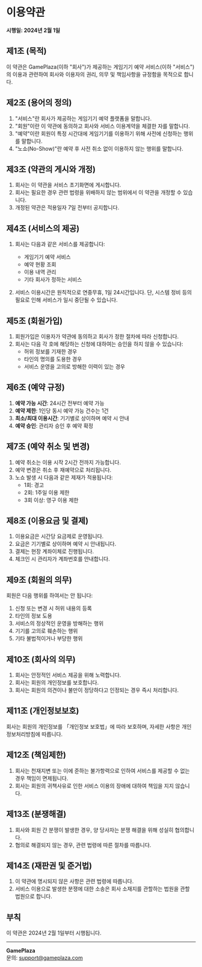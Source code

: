 # 이용약관

**시행일: 2024년 2월 1일**

## 제1조 (목적)

이 약관은 GamePlaza(이하 "회사")가 제공하는 게임기기 예약 서비스(이하 "서비스")의 이용과 관련하여 회사와 이용자의 권리, 의무 및 책임사항을 규정함을 목적으로 합니다.

## 제2조 (용어의 정의)

1. "서비스"란 회사가 제공하는 게임기기 예약 플랫폼을 말합니다.
2. "회원"이란 이 약관에 동의하고 회사와 서비스 이용계약을 체결한 자를 말합니다.
3. "예약"이란 회원이 특정 시간대에 게임기기를 이용하기 위해 사전에 신청하는 행위를 말합니다.
4. "노쇼(No-Show)"란 예약 후 사전 취소 없이 이용하지 않는 행위를 말합니다.

## 제3조 (약관의 게시와 개정)

1. 회사는 이 약관을 서비스 초기화면에 게시합니다.
2. 회사는 필요한 경우 관련 법령을 위배하지 않는 범위에서 이 약관을 개정할 수 있습니다.
3. 개정된 약관은 적용일자 7일 전부터 공지합니다.

## 제4조 (서비스의 제공)

1. 회사는 다음과 같은 서비스를 제공합니다:
   - 게임기기 예약 서비스
   - 예약 현황 조회
   - 이용 내역 관리
   - 기타 회사가 정하는 서비스

2. 서비스 이용시간은 원칙적으로 연중무휴, 1일 24시간입니다. 단, 시스템 정비 등의 필요로 인해 서비스가 일시 중단될 수 있습니다.

## 제5조 (회원가입)

1. 회원가입은 이용자가 약관에 동의하고 회사가 정한 절차에 따라 신청합니다.
2. 회사는 다음 각 호에 해당하는 신청에 대하여는 승인을 하지 않을 수 있습니다:
   - 허위 정보를 기재한 경우
   - 타인의 명의를 도용한 경우
   - 서비스 운영을 고의로 방해한 이력이 있는 경우

## 제6조 (예약 규정)

1. **예약 가능 시간**: 24시간 전부터 예약 가능
2. **예약 제한**: 1인당 동시 예약 가능 건수는 1건
3. **최소/최대 이용시간**: 기기별로 상이하며 예약 시 안내
4. **예약 승인**: 관리자 승인 후 예약 확정

## 제7조 (예약 취소 및 변경)

1. 예약 취소는 이용 시작 2시간 전까지 가능합니다.
2. 예약 변경은 취소 후 재예약으로 처리됩니다.
3. 노쇼 발생 시 다음과 같은 제재가 적용됩니다:
   - 1회: 경고
   - 2회: 1주일 이용 제한
   - 3회 이상: 영구 이용 제한

## 제8조 (이용요금 및 결제)

1. 이용요금은 시간당 요금제로 운영됩니다.
2. 요금은 기기별로 상이하며 예약 시 안내됩니다.
3. 결제는 현장 계좌이체로 진행됩니다.
4. 체크인 시 관리자가 계좌번호를 안내합니다.

## 제9조 (회원의 의무)

회원은 다음 행위를 하여서는 안 됩니다:
1. 신청 또는 변경 시 허위 내용의 등록
2. 타인의 정보 도용
3. 서비스의 정상적인 운영을 방해하는 행위
4. 기기를 고의로 훼손하는 행위
5. 기타 불법적이거나 부당한 행위

## 제10조 (회사의 의무)

1. 회사는 안정적인 서비스 제공을 위해 노력합니다.
2. 회사는 회원의 개인정보를 보호합니다.
3. 회사는 회원의 의견이나 불만이 정당하다고 인정되는 경우 즉시 처리합니다.

## 제11조 (개인정보보호)

회사는 회원의 개인정보를 「개인정보 보호법」에 따라 보호하며, 자세한 사항은 개인정보처리방침에 따릅니다.

## 제12조 (책임제한)

1. 회사는 천재지변 또는 이에 준하는 불가항력으로 인하여 서비스를 제공할 수 없는 경우 책임이 면제됩니다.
2. 회사는 회원의 귀책사유로 인한 서비스 이용의 장애에 대하여 책임을 지지 않습니다.

## 제13조 (분쟁해결)

1. 회사와 회원 간 분쟁이 발생한 경우, 양 당사자는 분쟁 해결을 위해 성실히 협의합니다.
2. 협의로 해결되지 않는 경우, 관련 법령에 따른 절차를 따릅니다.

## 제14조 (재판권 및 준거법)

1. 이 약관에 명시되지 않은 사항은 관련 법령에 따릅니다.
2. 서비스 이용으로 발생한 분쟁에 대한 소송은 회사 소재지를 관할하는 법원을 관할 법원으로 합니다.

## 부칙

이 약관은 2024년 2월 1일부터 시행됩니다.

---

**GamePlaza**  
문의: support@gameplaza.com
